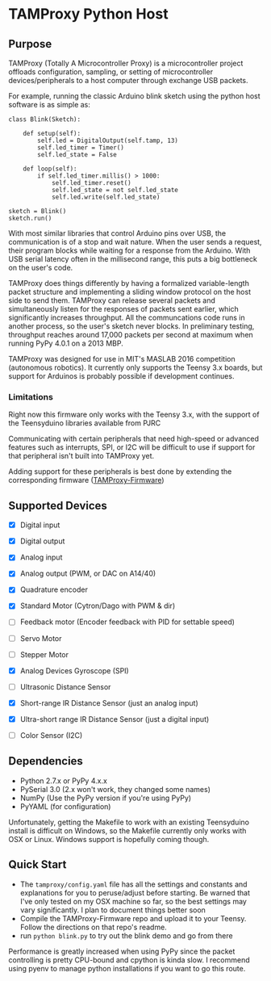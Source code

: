 TAMProxy Python Host
====================

Purpose
-------

TAMProxy (Totally A Microcontroller Proxy) is a microcontroller project offloads configuration, sampling, or setting of microcontroller devices/peripherals to a host computer through exchange USB packets.

For example, running the classic Arduino blink sketch using the python host software is as simple as:

	class Blink(Sketch):
	
	    def setup(self):
	        self.led = DigitalOutput(self.tamp, 13)
	        self.led_timer = Timer()
	        self.led_state = False
	
	    def loop(self):
	        if self.led_timer.millis() > 1000:
	            self.led_timer.reset()
	            self.led_state = not self.led_state
	            self.led.write(self.led_state)
	
    sketch = Blink()
    sketch.run()
    
With most similar libraries that control Arduino pins over USB, the communication is of a stop and wait nature. When the user sends a request, their program blocks while waiting for a response from the Arduino. With USB serial latency often in the millisecond range, this puts a big bottleneck on the user's code.

TAMProxy does things differently by having a formalized variable-length packet structure and implementing a sliding window protocol on the host side to send them. TAMProxy can release several packets and simultaneously listen for the responses of packets sent earlier, which significantly increases throughput. All the communcations code runs in another process, so the user's sketch never blocks. In preliminary testing, throughput reaches around 17,000 packets per second at maximum when running PyPy 4.0.1 on a 2013 MBP.

TAMProxy was designed for use in MIT's MASLAB 2016 competition (autonomous robotics). It currently only supports the Teensy 3.x boards, but support for Arduinos is probably possible if development continues.

### Limitations
Right now this firmware only works with the Teensy 3.x, with the support of the Teensyduino libraries available from PJRC

Communicating with certain peripherals that need high-speed or advanced features such as interrupts, SPI, or I2C will be difficult to use if support for that peripheral isn't built into TAMProxy yet.

Adding support for these peripherals is best done by extending the corresponding firmware ([TAMProxy-Firmware](https://github.com/mitchgu/TAMProxy-Firmware))

Supported Devices
-----------------
- [x] Digital input
- [x] Digital output
- [x] Analog input
- [x] Analog output (PWM, or DAC on A14/40)
- [x] Quadrature encoder
- [x] Standard Motor (Cytron/Dago with PWM & dir)
- [ ] Feedback motor (Encoder feedback with PID for settable speed)
- [ ] Servo Motor
- [ ] Stepper Motor
- [x] Analog Devices Gyroscope (SPI)
- [ ] Ultrasonic Distance Sensor
- [x] Short-range IR Distance Sensor (just an analog input)
- [x] Ultra-short range IR Distance Sensor (just a digital input)
- [ ] Color Sensor (I2C)


Dependencies
------------

- Python 2.7.x or PyPy 4.x.x
- PySerial 3.0 (2.x won't work, they changed some names)
- NumPy (Use the PyPy version if you're using PyPy)
- PyYAML (for configuration)

Unfortunately, getting the Makefile to work with an existing Teensyduino install is difficult on Windows, so the Makefile currently only works with OSX or Linux. Windows support is hopefully coming though.

Quick Start
-----------

- The `tamproxy/config.yaml` file has all the settings and constants and explanations for you to peruse/adjust before starting. Be warned that I've only tested on my OSX machine so far, so the best settings may vary significantly. I plan to document things better soon
- Compile the TAMProxy-Firmware repo and upload it to your Teensy. Follow the directions on that repo's readme.
- run `python blink.py` to try out the blink demo and go from there

Performance is greatly increased when using PyPy since the packet controlling is pretty CPU-bound and cpython is kinda slow. I recommend using pyenv to manage python installations if you want to go this route.